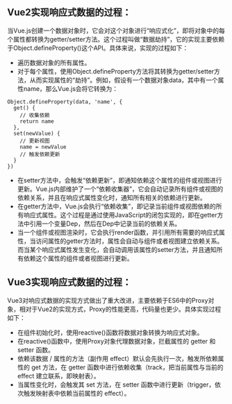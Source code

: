 ## Vue2实现响应式数据的过程：
当Vue.js创建一个数据对象时，它会对这个对象进行“响应式化”，即将对象中的每个属性都转换为getter/setter方法。这个过程叫做“数据劫持”，它的实现主要依赖于Object.defineProperty()这个API。具体来说，实现的过程如下：  
* 遍历数据对象的所有属性。  
* 对于每个属性，使用Object.defineProperty方法将其转换为getter/setter方法，从而实现属性的“劫持”。例如，假设有一个数据对象data，其中有一个属性name，那么Vue.js会将它转换为：
```
Object.defineProperty(data, 'name', {
  get() {
    // 收集依赖
    return name
  },
  set(newValue) {
    // 更新视图
    name = newValue
    // 触发依赖更新
  }
})
```  
* 在setter方法中，会触发“依赖更新”，即通知依赖这个属性的组件或视图进行更新。Vue.js内部维护了一个“依赖收集器”，它会自动记录所有组件或视图的依赖关系，并且在响应式属性变化时，通知所有相关的依赖进行更新。  
* 在getter方法中，Vue.js会执行“依赖收集”，即记录当前组件或视图依赖的所有响应式属性。这个过程是通过使用JavaScript的闭包实现的，即在getter方法中引用一个变量Dep，然后在Dep中记录当前的依赖关系。  
* 当一个组件或视图渲染时，它会执行render函数，并引用所有需要的响应式属性，当访问属性的getter方法时，属性会自动与组件或者视图建立依赖关系。而当某个响应式属性发生变化，会自动调用该属性的setter方法，并且通知所有依赖这个属性的组件或者视图进行更新。  
## Vue3实现响应式数据的过程：
Vue3对响应式数据的实现方式做出了重大改进，主要依赖于ES6中的Proxy对象，相对于Vue2的实现方式，Proxy的性能更高，代码量也更少。具体实现过程如下：  
* 在组件初始化时，使用reactive()函数将数据对象转换为响应式对象。  
* 在reactive()函数中，使用Proxy对象代理数据对象，拦截属性的 getter 和 setter 函数。  
* 依赖该数据 / 属性的方法（副作用 effect）默认会先执行一次，触发所依赖属性的 get 方法，在 getter 函数中进行依赖收集（track，把当前属性与当前的 effect 建立联系，即映射表）。  
* 当属性变化时，会触发其 set 方法，在 setter 函数中进行更新（trigger，依次触发映射表中依赖当前属性的 effect）。  
